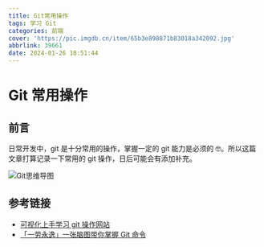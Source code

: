 ```yaml
---
title: Git常用操作
tags: 学习 Git
categories: 前端
cover: 'https://pic.imgdb.cn/item/65b3e898871b83018a342092.jpg'
abbrlink: 39661
date: 2024-01-26 18:51:44
---
```


# Git 常用操作

## 前言

日常开发中，git 是十分常用的操作，掌握一定的 git 能力是必须的 🤓。所以这篇文章打算记录一下常用的 git 操作，日后可能会有添加补充。

![Git思维导图](https://pic.imgdb.cn/item/65b3e77b871b83018a2ff3d0.png)

## 参考链接

- [可视化上手学习 git 操作网站](https://learngitbranching.js.org/?locale=zh_CN)
- [「一劳永逸」一张脑图带你掌握 Git 命令](https://juejin.cn/post/6869519303864123399)
